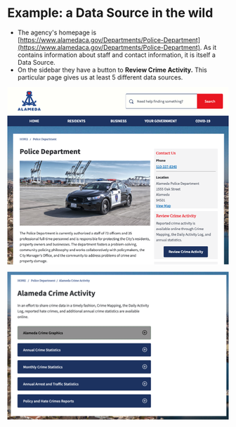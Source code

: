# Example: a Data Source in the wild

* The agency's homepage is [https://www.alamedaca.gov/Departments/Police-Department](https://www.alamedaca.gov/Departments/Police-Department). As it contains information about staff and contact information, it is itself a Data Source.
* On the sidebar they have a button to **Review Crime Activity.** This particular page gives us at least 5 different data sources.

![](<../../../.gitbook/assets/image (9).png>)

![](<../../../.gitbook/assets/image (10).png>)

